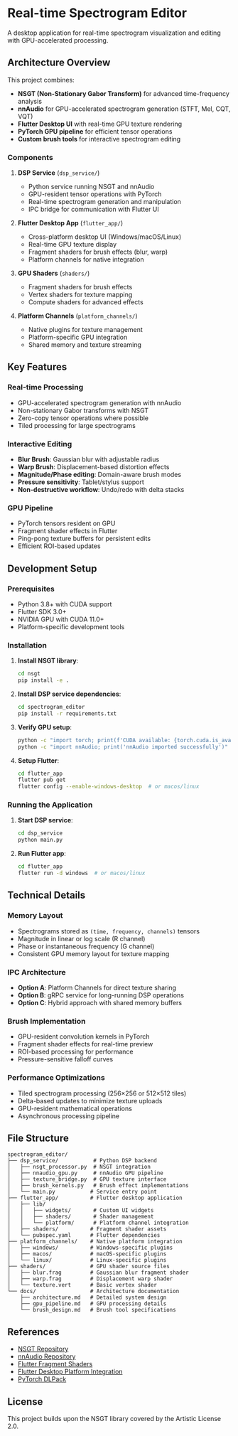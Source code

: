 # Real-time Spectrogram Editor

A desktop application for real-time spectrogram visualization and editing with GPU-accelerated processing.

## Architecture Overview

This project combines:
- **NSGT (Non-Stationary Gabor Transform)** for advanced time-frequency analysis
- **nnAudio** for GPU-accelerated spectrogram generation (STFT, Mel, CQT, VQT)
- **Flutter Desktop UI** with real-time GPU texture rendering
- **PyTorch GPU pipeline** for efficient tensor operations
- **Custom brush tools** for interactive spectrogram editing

### Components

1. **DSP Service** (`dsp_service/`)
   - Python service running NSGT and nnAudio
   - GPU-resident tensor operations with PyTorch
   - Real-time spectrogram generation and manipulation
   - IPC bridge for communication with Flutter UI

2. **Flutter Desktop App** (`flutter_app/`)
   - Cross-platform desktop UI (Windows/macOS/Linux)
   - Real-time GPU texture display
   - Fragment shaders for brush effects (blur, warp)
   - Platform channels for native integration

3. **GPU Shaders** (`shaders/`)
   - Fragment shaders for brush effects
   - Vertex shaders for texture mapping
   - Compute shaders for advanced effects

4. **Platform Channels** (`platform_channels/`)
   - Native plugins for texture management
   - Platform-specific GPU integration
   - Shared memory and texture streaming

## Key Features

### Real-time Processing
- GPU-accelerated spectrogram generation with nnAudio
- Non-stationary Gabor transforms with NSGT
- Zero-copy tensor operations where possible
- Tiled processing for large spectrograms

### Interactive Editing
- **Blur Brush**: Gaussian blur with adjustable radius
- **Warp Brush**: Displacement-based distortion effects
- **Magnitude/Phase editing**: Domain-aware brush modes
- **Pressure sensitivity**: Tablet/stylus support
- **Non-destructive workflow**: Undo/redo with delta stacks

### GPU Pipeline
- PyTorch tensors resident on GPU
- Fragment shader effects in Flutter
- Ping-pong texture buffers for persistent edits
- Efficient ROI-based updates

## Development Setup

### Prerequisites
- Python 3.8+ with CUDA support
- Flutter SDK 3.0+
- NVIDIA GPU with CUDA 11.0+
- Platform-specific development tools

### Installation

1. **Install NSGT library**:
   ```bash
   cd nsgt
   pip install -e .
   ```

2. **Install DSP service dependencies**:
   ```bash
   cd spectrogram_editor
   pip install -r requirements.txt
   ```

3. **Verify GPU setup**:
   ```bash
   python -c "import torch; print(f'CUDA available: {torch.cuda.is_available()}')"
   python -c "import nnAudio; print('nnAudio imported successfully')"
   ```

4. **Setup Flutter**:
   ```bash
   cd flutter_app
   flutter pub get
   flutter config --enable-windows-desktop  # or macos/linux
   ```

### Running the Application

1. **Start DSP service**:
   ```bash
   cd dsp_service
   python main.py
   ```

2. **Run Flutter app**:
   ```bash
   cd flutter_app
   flutter run -d windows  # or macos/linux
   ```

## Technical Details

### Memory Layout
- Spectrograms stored as `(time, frequency, channels)` tensors
- Magnitude in linear or log scale (R channel)
- Phase or instantaneous frequency (G channel)
- Consistent GPU memory layout for texture mapping

### IPC Architecture
- **Option A**: Platform Channels for direct texture sharing
- **Option B**: gRPC service for long-running DSP operations
- **Option C**: Hybrid approach with shared memory buffers

### Brush Implementation
- GPU-resident convolution kernels in PyTorch
- Fragment shader effects for real-time preview
- ROI-based processing for performance
- Pressure-sensitive falloff curves

### Performance Optimizations
- Tiled spectrogram processing (256×256 or 512×512 tiles)
- Delta-based updates to minimize texture uploads
- GPU-resident mathematical operations
- Asynchronous processing pipeline

## File Structure

```
spectrogram_editor/
├── dsp_service/           # Python DSP backend
│   ├── nsgt_processor.py  # NSGT integration
│   ├── nnaudio_gpu.py     # nnAudio GPU pipeline
│   ├── texture_bridge.py  # GPU texture interface
│   ├── brush_kernels.py   # Brush effect implementations
│   └── main.py           # Service entry point
├── flutter_app/          # Flutter desktop application
│   ├── lib/
│   │   ├── widgets/       # Custom UI widgets
│   │   ├── shaders/       # Shader management
│   │   └── platform/      # Platform channel integration
│   ├── shaders/          # Fragment shader assets
│   └── pubspec.yaml      # Flutter dependencies
├── platform_channels/    # Native platform integration
│   ├── windows/          # Windows-specific plugins
│   ├── macos/            # macOS-specific plugins
│   └── linux/            # Linux-specific plugins
├── shaders/              # GPU shader source files
│   ├── blur.frag         # Gaussian blur fragment shader
│   ├── warp.frag         # Displacement warp shader
│   └── texture.vert      # Basic vertex shader
└── docs/                 # Architecture documentation
    ├── architecture.md   # Detailed system design
    ├── gpu_pipeline.md   # GPU processing details
    └── brush_design.md   # Brush tool specifications
```

## References

- [NSGT Repository](https://github.com/grrrr/nsgt)
- [nnAudio Repository](https://github.com/KinWaiCheuk/nnAudio)
- [Flutter Fragment Shaders](https://docs.flutter.dev/ui/design/graphics/fragment-shaders)
- [Flutter Desktop Platform Integration](https://docs.flutter.dev/platform-integration/desktop)
- [PyTorch DLPack](https://docs.pytorch.org/docs/stable/dlpack.html)

## License

This project builds upon the NSGT library covered by the Artistic License 2.0.